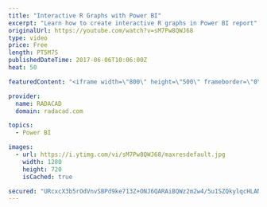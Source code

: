 ```yaml
---
title: "Interactive R Graphs with Power BI"
excerpt: "Learn how to create interactive R graphs in Power BI report"
originalUrl: https://youtube.com/watch?v=sM7Pw8QWJ68
type: video
price: Free
length: PT5M7S
publishedDateTime: 2017-06-06T10:06:00Z
heat: 50

featuredContent: "<iframe width=\"800\" height=\"500\" frameborder=\"0\" src=\"https://www.youtube.com/embed/sM7Pw8QWJ68\" allow=\"accelerometer; autoplay; encrypted-media; gyroscope; picture-in-picture\" allowfullscreen></iframe>"

provider:
  name: RADACAD
  domain: radacad.com

topics:
  - Power BI

images:
  - url: https://i.ytimg.com/vi/sM7Pw8QWJ68/maxresdefault.jpg
    width: 1280
    height: 720
    isCached: true

secured: "URcxcX3b5rOdVnvSBPd9ke713Z+ONJ6QARAiBQWz2m2w4/5u1SZQkylqcHLAN1PRVsPe4uLXWM7SE/PvyciqOyVvLIHiMiN96Fe0syhRehBrXPI+xo9N42IjnveVN9YhB1NGgdv7jpYvVv59yLFPwVMz2BFeAacb/PyXwY9j0uM+duAr0xiVtoqrczNoXqH0zNIucjX2zroT6I/oEXkAFalh2UclyeZpNeytNQXrUSoSSGzVKKg4wsTYbtaeViyXRgXOwjNyW3p5Me0/suPtUPG68wzu68fZxsid5wA4gMlkZQgxZtkUaFc+31lw0c6KX/qne/wwC8gix2K7zdJdF6QldITJTibcs/VqZdlcIhoWLD/epJUT/Cs+4InOTObCNlB9ytBv4zoTxF7VUVV+npq8JoKdcXJNmgA+3y1M/SQ=;BeHCBSW5PHkAq+uGUE7cCA=="
---
```


